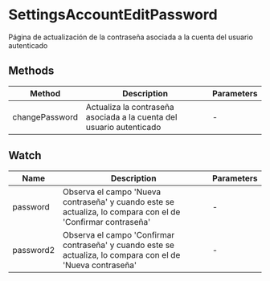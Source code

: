 # SettingsAccountEditPassword

Página de actualización de la contraseña asociada a la cuenta del usuario autenticado

## Methods

<!-- @vuese:SettingsAccountEditPassword:methods:start -->
|Method|Description|Parameters|
|---|---|---|
|changePassword|Actualiza la contraseña asociada a la cuenta del usuario autenticado|-|

<!-- @vuese:SettingsAccountEditPassword:methods:end -->


## Watch

<!-- @vuese:SettingsAccountEditPassword:watch:start -->
|Name|Description|Parameters|
|---|---|---|
|password|Observa el campo 'Nueva contraseña' y cuando este se actualiza, lo compara con el de 'Confirmar contraseña'|-|
|password2|Observa el campo 'Confirmar contraseña' y cuando este se actualiza, lo compara con el de 'Nueva contraseña'|-|

<!-- @vuese:SettingsAccountEditPassword:watch:end -->


